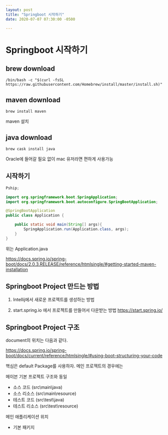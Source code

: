 ```yaml
---
layout: post
title: "Springboot 시작하기"
date: 2020-07-07 07:30:00 -0500

---
```


# Springboot 시작하기

## brew download

```shell
/bin/bash -c "$(curl -fsSL https://raw.githubusercontent.com/Homebrew/install/master/install.sh)"

```



## maven download

```shell
brew install maven
```

maven 설치



## java download

```shell
brew cask install java
```

Oracle에 들어갈 필요 없이 mac 유저라면 편하게 사용가능



## 시작하기

```java
Pship;

import org.springframework.boot.SpringApplication;
import org.springframework.boot.autoconfigure.SpringBootApplication;

@SpringBootApplication
public class Application {

    public static void main(String[] args){
        SpringApplication.run(Application.class, args);
    }
}
```

위는 Application.java

https://docs.spring.io/spring-boot/docs/2.0.3.RELEASE/reference/htmlsingle/#getting-started-maven-installation



## Springboot Project 만드는 방법

1. Intellij에서 새로운 프로젝트를 생성하는 방법

2. start.spring.io 에서 프로젝트를 만들어서 다운받는 방법 
   https://start.spring.io/



## Springboot Project 구조

document의 위치는 다음과 같다.

https://docs.spring.io/spring-boot/docs/current/reference/htmlsingle/#using-boot-structuring-your-code

핵심은 default Package를 사용하자. 메인 프로젝트의 경우에는

메이븐 기본 프로젝트 구조와 동일 

- 소스 코드 (src\main\java)
- 소스 리소스 (src\main\resource) 
- 테스트 코드 (src\test\java) 
- 테스트 리소스 (src\test\resource) 

메인 애플리케이션 위치 

- 기본 패키지



